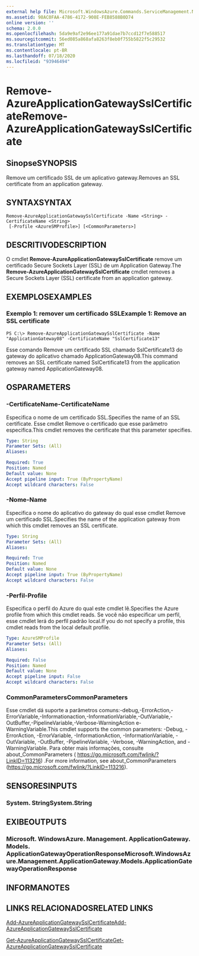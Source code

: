 ```yaml
---
external help file: Microsoft.WindowsAzure.Commands.ServiceManagement.Network.dll-Help.xml
ms.assetid: 98AC0FAA-4786-4172-908E-FEB8588B0D74
online version: ''
schema: 2.0.0
ms.openlocfilehash: 5da9e9af2e96ee177a91dae7b7ccd12f7e588517
ms.sourcegitcommit: 56ed085a868afa8263f8eb0f755b5822f5c29532
ms.translationtype: MT
ms.contentlocale: pt-BR
ms.lasthandoff: 07/18/2020
ms.locfileid: "93946494"
---
```

# <span data-ttu-id="d8a2a-101">Remove-AzureApplicationGatewaySslCertificate</span><span class="sxs-lookup"><span data-stu-id="d8a2a-101">Remove-AzureApplicationGatewaySslCertificate</span></span>

## <span data-ttu-id="d8a2a-102">Sinopse</span><span class="sxs-lookup"><span data-stu-id="d8a2a-102">SYNOPSIS</span></span>
<span data-ttu-id="d8a2a-103">Remove um certificado SSL de um aplicativo gateway.</span><span class="sxs-lookup"><span data-stu-id="d8a2a-103">Removes an SSL certificate from an application gateway.</span></span>

## <span data-ttu-id="d8a2a-104">SYNTAX</span><span class="sxs-lookup"><span data-stu-id="d8a2a-104">SYNTAX</span></span>

```
Remove-AzureApplicationGatewaySslCertificate -Name <String> -CertificateName <String>
 [-Profile <AzureSMProfile>] [<CommonParameters>]
```

## <span data-ttu-id="d8a2a-105">DESCRITIVO</span><span class="sxs-lookup"><span data-stu-id="d8a2a-105">DESCRIPTION</span></span>
<span data-ttu-id="d8a2a-106">O cmdlet **Remove-AzureApplicationGatewaySslCertificate** remove um certificado Secure Sockets Layer (SSL) de um Application Gateway.</span><span class="sxs-lookup"><span data-stu-id="d8a2a-106">The **Remove-AzureApplicationGatewaySslCertificate** cmdlet removes a Secure Sockets Layer (SSL) certificate from an application gateway.</span></span>

## <span data-ttu-id="d8a2a-107">EXEMPLOS</span><span class="sxs-lookup"><span data-stu-id="d8a2a-107">EXAMPLES</span></span>

### <span data-ttu-id="d8a2a-108">Exemplo 1: remover um certificado SSL</span><span class="sxs-lookup"><span data-stu-id="d8a2a-108">Example 1: Remove an SSL certificate</span></span>
```
PS C:\> Remove-AzureApplicationGatewaySslCertificate -Name "ApplicationGateway08" -CertificateName "SslCertificate13"
```

<span data-ttu-id="d8a2a-109">Esse comando Remove um certificado SSL chamado SslCertificate13 do gateway do aplicativo chamado ApplicationGateway08.</span><span class="sxs-lookup"><span data-stu-id="d8a2a-109">This command removes an SSL certificate named SslCertificate13 from the application gateway named ApplicationGateway08.</span></span>

## <span data-ttu-id="d8a2a-110">OS</span><span class="sxs-lookup"><span data-stu-id="d8a2a-110">PARAMETERS</span></span>

### <span data-ttu-id="d8a2a-111">-CertificateName</span><span class="sxs-lookup"><span data-stu-id="d8a2a-111">-CertificateName</span></span>
<span data-ttu-id="d8a2a-112">Especifica o nome de um certificado SSL.</span><span class="sxs-lookup"><span data-stu-id="d8a2a-112">Specifies the name of an SSL certificate.</span></span>
<span data-ttu-id="d8a2a-113">Esse cmdlet Remove o certificado que esse parâmetro especifica.</span><span class="sxs-lookup"><span data-stu-id="d8a2a-113">This cmdlet removes the certificate that this parameter specifies.</span></span>

```yaml
Type: String
Parameter Sets: (All)
Aliases: 

Required: True
Position: Named
Default value: None
Accept pipeline input: True (ByPropertyName)
Accept wildcard characters: False
```

### <span data-ttu-id="d8a2a-114">-Nome</span><span class="sxs-lookup"><span data-stu-id="d8a2a-114">-Name</span></span>
<span data-ttu-id="d8a2a-115">Especifica o nome do aplicativo do gateway do qual esse cmdlet Remove um certificado SSL.</span><span class="sxs-lookup"><span data-stu-id="d8a2a-115">Specifies the name of the application gateway from which this cmdlet removes an SSL certificate.</span></span>

```yaml
Type: String
Parameter Sets: (All)
Aliases: 

Required: True
Position: Named
Default value: None
Accept pipeline input: True (ByPropertyName)
Accept wildcard characters: False
```

### <span data-ttu-id="d8a2a-116">-Perfil</span><span class="sxs-lookup"><span data-stu-id="d8a2a-116">-Profile</span></span>
<span data-ttu-id="d8a2a-117">Especifica o perfil do Azure do qual este cmdlet lê.</span><span class="sxs-lookup"><span data-stu-id="d8a2a-117">Specifies the Azure profile from which this cmdlet reads.</span></span>
<span data-ttu-id="d8a2a-118">Se você não especificar um perfil, esse cmdlet lerá do perfil padrão local.</span><span class="sxs-lookup"><span data-stu-id="d8a2a-118">If you do not specify a profile, this cmdlet reads from the local default profile.</span></span>

```yaml
Type: AzureSMProfile
Parameter Sets: (All)
Aliases: 

Required: False
Position: Named
Default value: None
Accept pipeline input: False
Accept wildcard characters: False
```

### <span data-ttu-id="d8a2a-119">CommonParameters</span><span class="sxs-lookup"><span data-stu-id="d8a2a-119">CommonParameters</span></span>
<span data-ttu-id="d8a2a-120">Esse cmdlet dá suporte a parâmetros comuns:-debug,-ErrorAction,-ErrorVariable,-Informationaction,-InformationVariable,-OutVariable,-OutBuffer,-PipelineVariable,-Verbose-WarningAction e-WarningVariable.</span><span class="sxs-lookup"><span data-stu-id="d8a2a-120">This cmdlet supports the common parameters: -Debug, -ErrorAction, -ErrorVariable, -InformationAction, -InformationVariable, -OutVariable, -OutBuffer, -PipelineVariable, -Verbose, -WarningAction, and -WarningVariable.</span></span> <span data-ttu-id="d8a2a-121">Para obter mais informações, consulte about_CommonParameters ( https://go.microsoft.com/fwlink/?LinkID=113216) .</span><span class="sxs-lookup"><span data-stu-id="d8a2a-121">For more information, see about_CommonParameters (https://go.microsoft.com/fwlink/?LinkID=113216).</span></span>

## <span data-ttu-id="d8a2a-122">SENSORES</span><span class="sxs-lookup"><span data-stu-id="d8a2a-122">INPUTS</span></span>

### <span data-ttu-id="d8a2a-123">System. String</span><span class="sxs-lookup"><span data-stu-id="d8a2a-123">System.String</span></span>

## <span data-ttu-id="d8a2a-124">EXIBE</span><span class="sxs-lookup"><span data-stu-id="d8a2a-124">OUTPUTS</span></span>

### <span data-ttu-id="d8a2a-125">Microsoft. WindowsAzure. Management. ApplicationGateway. Models. ApplicationGatewayOperationResponse</span><span class="sxs-lookup"><span data-stu-id="d8a2a-125">Microsoft.WindowsAzure.Management.ApplicationGateway.Models.ApplicationGatewayOperationResponse</span></span>

## <span data-ttu-id="d8a2a-126">INFORMA</span><span class="sxs-lookup"><span data-stu-id="d8a2a-126">NOTES</span></span>

## <span data-ttu-id="d8a2a-127">LINKS RELACIONADOS</span><span class="sxs-lookup"><span data-stu-id="d8a2a-127">RELATED LINKS</span></span>

[<span data-ttu-id="d8a2a-128">Add-AzureApplicationGatewaySslCertificate</span><span class="sxs-lookup"><span data-stu-id="d8a2a-128">Add-AzureApplicationGatewaySslCertificate</span></span>](./Add-AzureApplicationGatewaySslCertificate.md)

[<span data-ttu-id="d8a2a-129">Get-AzureApplicationGatewaySslCertificate</span><span class="sxs-lookup"><span data-stu-id="d8a2a-129">Get-AzureApplicationGatewaySslCertificate</span></span>](./Get-AzureApplicationGatewaySslCertificate.md)
